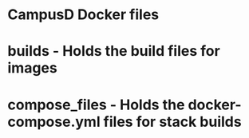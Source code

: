 # CampusD Docker files

# builds - Holds the build files for images
# compose_files - Holds the docker-compose.yml files for stack builds

